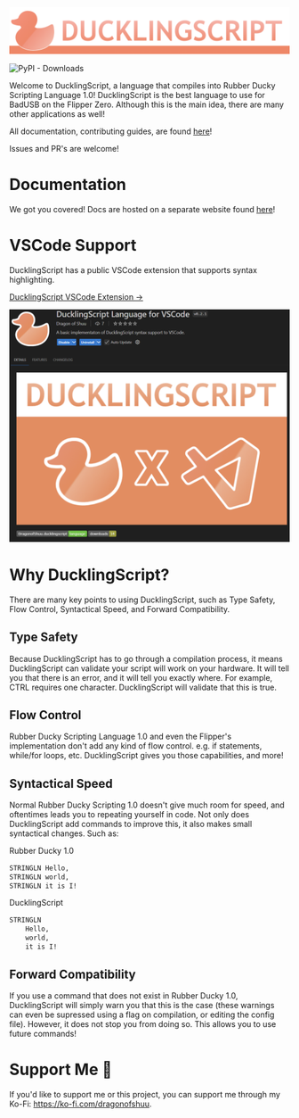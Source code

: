 ![DucklingScript Header](https://github.com/DragonOfShuu/DucklingScript/blob/main/git_docs/DucklingScriptHeader.png?raw=true)

![PyPI - Downloads](https://img.shields.io/pypi/dm/ducklingscript)

Welcome to DucklingScript, a language that compiles into Rubber Ducky Scripting Language 1.0! DucklingScript is the best language to use for BadUSB on the Flipper Zero. Although this is the main idea, there are many other applications as well!

All documentation, contributing guides, are found [here](https://ducklingscript.dragonofshuu.dev/docs/guides/why-ducklingscript)!

Issues and PR's are welcome!

# Documentation

We got you covered! Docs are hosted on a separate website found [here](https://ducklingscript.dragonofshuu.dev/docs/guides/why-ducklingscript)!

# VSCode Support

DucklingScript has a public VSCode extension that supports syntax highlighting. 

[DucklingScript VSCode Extension ->](https://marketplace.visualstudio.com/items?itemName=DragonofShuu.ducklingscript-language-support)

![DucklingScript VSCode Extension Screenshot](https://github.com/DragonOfShuu/DucklingScript/blob/main/git_docs/DucklingScriptExtension.png?raw=true)

# Why DucklingScript?

There are many key points to using DucklingScript, such as Type Safety, Flow Control, Syntactical Speed, and Forward Compatibility.

## Type Safety

Because DucklingScript has to go through a compilation process, it means DucklingScript can validate your script will work on your hardware. It will tell you that there is an error, and it will tell you exactly where. For example, CTRL requires one character. DucklingScript will validate that this is true.

## Flow Control

Rubber Ducky Scripting Language 1.0 and even the Flipper's implementation don't add any kind of flow control. e.g. if statements, while/for loops, etc. DucklingScript gives you those capabilities, and more!

## Syntactical Speed

Normal Rubber Ducky Scripting 1.0 doesn't give much room for speed, and oftentimes leads you to repeating yourself in code. Not only does DucklingScript add commands to improve this, it also makes small syntactical changes. Such as:

Rubber Ducky 1.0
```
STRINGLN Hello,
STRINGLN world,
STRINGLN it is I!
```
DucklingScript
```
STRINGLN 
    Hello,
    world,
    it is I!
```

## Forward Compatibility

If you use a command that does not exist in Rubber Ducky 1.0, DucklingScript will simply warn you that this is the case (these warnings can even be supressed using a flag on compilation, or editing the config file). However, it does not stop you from doing so. This allows you to use future commands!

# Support Me 💖

If you'd like to support me or this project, you can support me through my Ko-Fi: https://ko-fi.com/dragonofshuu.
